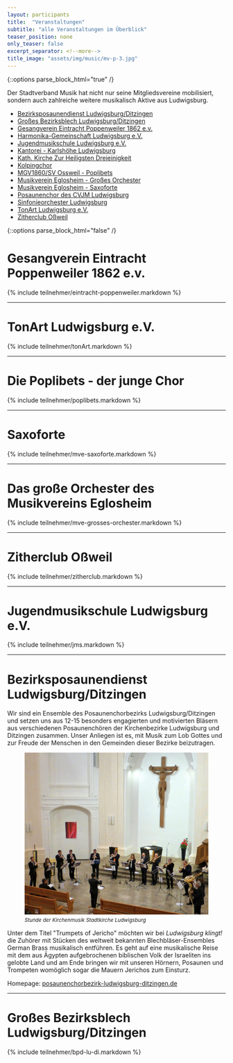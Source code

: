 ```yaml
---
layout: participants
title:  "Veranstaltungen"
subtitle: "alle Veranstaltungen im Überblick"
teaser_position: none
only_teaser: false
excerpt_separator: <!--more-->
title_image: "assets/img/music/mv-p-3.jpg"
---
```

{::options parse_block_html="true" /}
<div class="teaser">
Der Stadtverband Musik hat nicht nur seine Mitgliedsvereine mobilisiert, sondern auch zahlreiche weitere musikalisch Aktive aus Ludwigsburg.

- [Bezirksposaunendienst Ludwigsburg/Ditzingen](/teilnehmer.html#bpd-lu-di)
- [Großes Bezirksblech Ludwigsburg/Ditzingen](/teilnehmer.html#blech-lu-di)
- [Gesangverein Eintracht Poppenweiler 1862 e.v.](/teilnehmer.html#gesangverein-eintracht-poppenweiler-1862-ev)
- [Harmonika-Gemeinschaft Ludwigsburg e.V.]()
- [Jugendmusikschule Ludwigsburg e.V.](/teilnehmer.html#jms-lb)
- [Kantorei - Karlshöhe Ludwigsburg]()
- [Kath. Kirche Zur Heiligsten Dreieinigkeit]()
- [Kolpingchor]()
- [MGV1860/SV Ossweil - Poplibets](/teilnehmer.html#die-poplibets---der-junge-chor)
- [Musikverein Eglosheim - Großes Orchester ](/teilnehmer.html#mv-eglosheim)
- [Musikverein Eglosheim - Saxoforte](/teilnehmer.html#mve-saxoforte)
- [Posaunenchor des CVJM Ludwigsburg]()
- [Sinfonieorchester Ludwigsburg]()
- [TonArt Ludwigsburg e.V.](/teilnehmer.html#tonart-ludwigsburg-ev)
- [Zitherclub Oßweil](/teilnehmer.html#zitherclub-ossweil)

</div>
<!--more-->
{::options parse_block_html="false" /}
      
<h1 class="shifted-anchor" id="gesangverein-eintracht-poppenweiler-1862-ev">Gesangverein Eintracht Poppenweiler 1862 e.v.</h1>
{% include teilnehmer/eintracht-poppenweiler.markdown %} 
<hr class="my-md-3">  

<h1 class="shifted-anchor" id="tonart-ludwigsburg-ev">TonArt Ludwigsburg e.V.</h1>
{% include teilnehmer/tonArt.markdown %}
<hr class="my-md-3">  
 
<h1 class="shifted-anchor" id="die-poplibets---der-junge-chor">Die Poplibets - der junge Chor</h1>
{% include teilnehmer/poplibets.markdown %}
<hr class="my-md-3">  


<h1 class="shifted-anchor" id="mve-saxoforte">Saxoforte</h1>
{% include teilnehmer/mve-saxoforte.markdown %}
<hr class="my-md-3">  

<h1 class="shifted-anchor" id="mv-eglosheim">Das große Orchester des Musikvereins Eglosheim</h1>
{% include teilnehmer/mve-grosses-orchester.markdown %}

<hr class="my-md-3">  

<h1 class="shifted-anchor" id="zitherclub-ossweil">Zitherclub Oßweil</h1>

{% include teilnehmer/zitherclub.markdown %}

<hr class="my-md-3">  

<h1 class="shifted-anchor" id="jms-lb">Jugendmusikschule Ludwigsburg e.V.</h1>
{% include teilnehmer/jms.markdown %}

<hr class="my-md-3">  

<h1 class="shifted-anchor" id="bpd-lu-di">Bezirksposaunendienst Ludwigsburg/Ditzingen</h1>

Wir sind ein Ensemble des Posaunenchorbezirks Ludwigsburg/Ditzingen und setzen uns
aus 12-15 besonders engagierten und motivierten Bläsern aus verschiedenen Posaunenchören
der Kirchenbezirke Ludwigsburg und Ditzingen zusammen. Unser Anliegen ist es, mit Musik
zum Lob Gottes und zur Freude der Menschen in den Gemeinden dieser Bezirke beizutragen.

<div class="row">
   <div class="col-md">
     <figure>
       <img src="assets/img/teilnehmer/bpd-lu-di-stundeDerKirchenmusik.jpg" alt="Stunde der Kirchenmusik" class="img-fluid">     
       <figcaption><i><small>Stunde der Kirchenmusik Stadtkirche Ludwigsburg</small></i></figcaption>
    </figure> 
   </div>
    <div class="col-md"></div>
</div>

Unter dem Titel "Trumpets of Jericho" möchten wir bei _Ludwigsburg klingt!_ die Zuhörer
mit Stücken des weltweit bekannten Blechbläser-Ensembles German Brass musikalisch entführen.
Es geht auf eine musikalische Reise mit dem aus Ägypten aufgebrochenen biblischen Volk der
Israeliten ins gelobte Land und am Ende bringen wir mit unseren Hörnern, Posaunen und Trompeten
womöglich sogar die Mauern Jerichos zum Einsturz.

Homepage: [posaunenchorbezirk-ludwigsburg-ditzingen.de](http://posaunenchorbezirk-ludwigsburg-ditzingen.de/)

<hr class="my-md-3">  

<h1 class="shifted-anchor" id="blech-lu-di">Großes Bezirksblech Ludwigsburg/Ditzingen</h1>
{% include teilnehmer/bpd-lu-di.markdown %}
